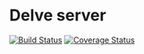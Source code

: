 # Delve server
[![Build Status](http://rsptn.ddns.net:5551/job/delve-server/badge/icon)](http://rsptn.ddns.net:5551/job/delve-server/badge/icon)
[![Coverage Status](https://coveralls.io/repos/github/delve-organization/server/badge.svg?branch=master)](https://coveralls.io/github/delve-organization/server?branch=master)